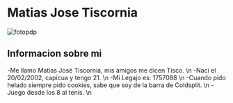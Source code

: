 # Matias Jose Tiscornia 

![fotopdp](https://user-images.githubusercontent.com/82007207/231621829-fbe9f001-7c37-46c2-93ec-6ff361e522fc.jpeg)


<h2> Informacion sobre mi </h2>
-Me llamo Matias José Tiscornia, mis amigos me dicen Tisco. \n
-Naci el 20/02/2002, capicua y tengo 21. \n
-Mi Legajo es: 1757088 \n
-Cuando pido helado siempre pido cookies, sabe que soy de la barra de Coldsplit. \n
-Juego desde los 8 al tenis. \n




